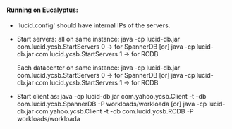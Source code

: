 #### Running on Eucalyptus:

* 'lucid.config' should have internal IPs of the servers.

* Start servers:
    all on same instance:
      java -cp lucid-db.jar com.lucid.ycsb.StartServers 0   -> for SpannerDB     [or]
      java -cp lucid-db.jar com.lucid.ycsb.StartServers 1   -> for RCDB
    
    Each datacenter on same instance:
      java -cp lucid-db.jar com.lucid.ycsb.StartServers 0   -> for SpannerDB     [or]
      java -cp lucid-db.jar com.lucid.ycsb.StartServers 1   -> for RCDB

* Start client as:
      java -cp lucid-db.jar com.yahoo.ycsb.Client -t -db com.lucid.ycsb.SpannerDB -P workloads/workloada    [or]
      java -cp lucid-db.jar com.yahoo.ycsb.Client -t -db com.lucid.ycsb.RCDB -P workloads/workloada
